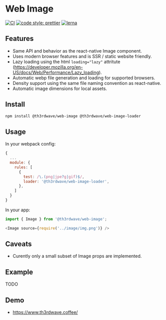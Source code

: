 # Web Image

[![CI](https://github.com/th3rdwave/web-image/workflows/CI/badge.svg)](https://github.com/th3rdwave/web-image/actions?query=workflow%3ACI) [![code style: prettier](https://img.shields.io/badge/code_style-prettier-ff69b4.svg?style=flat-square)](https://github.com/prettier/prettier) [![lerna](https://img.shields.io/badge/maintained%20with-lerna-cc00ff.svg)](https://lerna.js.org/)

## Features

- Same API and behavior as the react-native Image component.
- Uses modern browser features and is SSR / static website friendly.
- Lazy loading using the html `loading="lazy"` attritute (https://developer.mozilla.org/en-US/docs/Web/Performance/Lazy_loading).
- Automatic webp file generation and loading for supported browsers.
- Density support using the same file naming convention as react-native.
- Automatic image dimensions for local assets.

## Install

```sh
npm install @th3rdwave/web-image @th3rdwave/web-image-loader
```

## Usage

In your webpack config:

```js
{
  ...
  module: {
    rules: [
      {
        test: /\.(png|jpe?g|gif)$/,
        loader: '@th3rdwave/web-image-loader',
      },
    ]
  }
}
```

In your app:

```js
import { Image } from '@th3rdwave/web-image';

<Image source={require('../image/img.png')} />
```

## Caveats

- Curently only a small subset of Image props are implemented.

## Example

TODO

## Demo

- https://www.th3rdwave.coffee/
